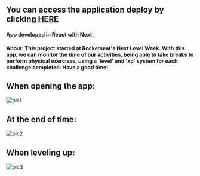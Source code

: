 ## You can access the application deploy by clicking [HERE](https://moveit-nextjs-phi.vercel.app/)

#### App developed in React with Next.

#### About: This project started at Rocketseat's Next Level Week. With this app, we can monitor the time of our activities, being able to take breaks to perform physical exercises, using a 'level' and 'xp' system for each challenge completed. Have a good time!

## When opening the app:
![pic1](https://i.imgur.com/L6x3Efi.png)

## At the end of time:
![pic2](https://i.imgur.com/mmqfRye.png)

## When leveling up:
![pic3](https://i.imgur.com/TwWlIlN.png)
